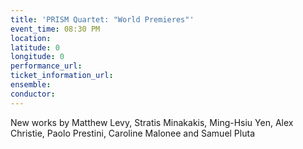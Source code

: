 ```yaml
---
title: 'PRISM Quartet: "World Premieres"'
event_time: 08:30 PM
location: 
latitude: 0
longitude: 0
performance_url: 
ticket_information_url: 
ensemble: 
conductor: 
---
```

New works by Matthew Levy, Stratis Minakakis, Ming-Hsiu Yen, Alex Christie, Paolo Prestini, Caroline Malonee and Samuel Pluta